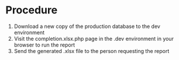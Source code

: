 # Procedure

1. Download a new copy of the production database to the dev environment
2. Visit the completion.xlsx.php page in the .dev environment in your browser to run the report
3. Send the generated .xlsx file to the person requesting the report
